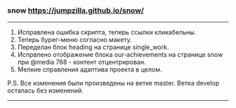 ### snow <https://jumpzilla.github.io/snow/>
***
1) Исправлена ошибка скрипта, теперь ссылки кликабельны.
2) Теперь бурег-меню согласно макету.
3) Переделан блок heading на странице single_work.
4) Испрвлено отображение блока our-achievements на странице snow при @media 768 - контент отцентрирован.
5) Мелкие справления адаптива проекта в целом.

P.S. Все изменения были произведены на ветке master. Ветка develop осталась без изменений.
***
